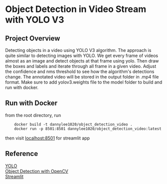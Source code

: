 # Object Detection in Video Stream with YOLO V3

## Project Overview
Detecting objects in a video using YOLO V3 algorithm. The approach is quite similar to detecting images with YOLO. We get every frame of videos almost as an image and detect objects at that frame using yolo. Then draw the boxes and labels and iterate through all frame in a given video. Adjust the confidence and nms threshold to see how the algorithm's detections change. The annotated video will be stored in the output folder in .mp4 file format. Make sure to add yolov3.weights file to the model folder to build and run with docker. 

## Run with Docker
from the root directory, run

		docker build -t dannylee1020/object_detection_video .
		docker run -p 8501:8501 dannylee1020/object_detection_video:latest

then visit [localhost:8501](https://localhost:8501) for streamlit app

## Reference
[YOLO](https://pjreddie.com/darknet/yolo/)
<br>
[Object Detection with OpenCV](https://www.pyimagesearch.com/2018/11/12/yolo-object-detection-with-opencv/)
<br>
[Streamlit](https://www.streamlit.io/)